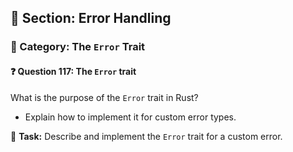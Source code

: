 ## 📘 Section: Error Handling  
### 🔹 Category: The `Error` Trait  
#### ❓ Question 117: The `Error` trait

What is the purpose of the `Error` trait in Rust?

- Explain how to implement it for custom error types.

🔧 **Task:** Describe and implement the `Error` trait for a custom error.
